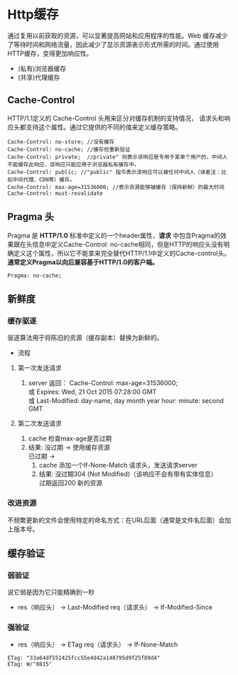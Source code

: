 # Http缓存
通过复用以前获取的资源，可以显著提高网站和应用程序的性能。Web 缓存减少了等待时间和网络流量，因此减少了显示资源表示形式所需的时间。通过使用 HTTP缓存，变得更加响应性。

* (私有)浏览器缓存
* (共享)代理缓存

## Cache-Control
HTTP/1.1定义的 Cache-Control 头用来区分对缓存机制的支持情况， 请求头和响应头都支持这个属性。通过它提供的不同的值来定义缓存策略。
```
Cache-Control: no-store; //没有缓存
Cache-Control: no-cache; //缓存但重新验证
Cache-Control: private;  //private" 则表示该响应是专用于某单个用户的，中间人不能缓存此响应，该响应只能应用于浏览器私有缓存中。
Cache-Control: public; //"public" 指令表示该响应可以被任何中间人（译者注：比如中间代理、CDN等）缓存。
Cache-Control: max-age=31536000; //表示资源能够被缓存（保持新鲜）的最大时间
Cache-Control: must-revalidate
```

## Pragma 头
Pragma 是 __HTTP/1.0__ 标准中定义的一个header属性，__请求__ 中包含Pragma的效果跟在头信息中定义Cache-Control: no-cache相同，但是HTTP的响应头没有明确定义这个属性，所以它不能拿来完全替代HTTP/1.1中定义的Cache-control头。 __通常定义Pragma以向后兼容基于HTTP/1.0的客户端。__
```
Pragma: no-cache;
```

## 新鲜度
### 缓存驱逐
驱逐算法用于将陈旧的资源（缓存副本）替换为新鲜的。

* 流程
1. 第一次发送请求
    1. server 返回：
    Cache-Control: max-age=31536000; </br>
    或 Expires: Wed, 21 Oct 2015 07:28:00 GMT </br>
    或 Last-Modified: day-name, day month year hour: minute: second GMT

1. 第二次发送请求
    1. cache 检查max-age是否过期
    2. 结果:
       没过期 -> 使用缓存资源 </br>
       已过期 -> 
        1. cache 添加一个If-None-Match 请求头，发送请求server
        2. 结果:
            没过期304 (Not Modified)（该响应不会有带有实体信息）</br>
            过期返回200 新的资源

### 改进资源
不频繁更新的文件会使用特定的命名方式：在URL后面（通常是文件名后面）会加上版本号。

## 缓存验证
### 弱验证
说它弱是因为它只能精确到一秒
* res（响应头） -> Last-Modified
  req（请求头） -> If-Modified-Since

### 强验证
* res（响应头） -> ETag
  req（请求头） -> If-None-Match
```
ETag: "33a64df551425fcc55e4d42a148795d9f25f89d4"
ETag: W/"0815"
```




